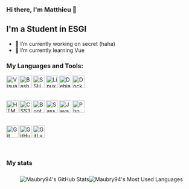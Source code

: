 ### Hi there, I'm Matthieu 👋

<!--
**Maubry94/Maubry94** is a ✨ _special_ ✨ repository because its `README.md` (this file) appears on your GitHub profile.

Here are some ideas to get you started:

- 🔭 I’m currently working on ...
- 🌱 I’m currently learning ...
- 👯 I’m looking to collaborate on ...
- 🤔 I’m looking for help with ...
- 💬 Ask me about ...
- 📫 How to reach me: ...
- 😄 Pronouns: ...
- ⚡ Fun fact: ...
-->

## I'm a Student in ESGI

- 🔭 I’m currently working on secret (haha)
- 🌱 I’m currently learning Vue

### My Languages and Tools:

<div style="display: flex; align-items: center;">
  <img align="left" alt="Visual Studio Code" title="Visual Studio Code" width="32px" src="https://i.imgur.com/jO0qtnf.png" />
  <img align="left" alt="Bash" title="Bash" width="32px" src="https://i.imgur.com/nCIz5h4.png" />
  <img align="left" alt="SSH" title="SSH" width="32px" src="https://i.imgur.com/U5QOYF9.png" />
  <img align="left" alt="Linux" title="Linux" width="32px" src="https://i.imgur.com/0vidkKh.png" />
  <img align="left" alt="Debian" title="Debian" width="32px" src="https://i.imgur.com/N9rcFU9.png" />
  <img align="left" alt="Docker" width="32px" title="Docker" src="https://i.imgur.com/bhFvGUA.png" />
</div><br><br>
<div style="display: flex; align-items: center;">
  <img align="left" alt="HTML5" width="32px" title="HTML5" src="https://i.imgur.com/6PCGCOD.png" />
  <img align="left" alt="CSS3" width="32px" title="CSS3" src="https://i.imgur.com/QjDQazD.png" />
  <img align="left" alt="Bootstrap" width="32px" title="Bootstrap" src="https://i.imgur.com/pPjGzBS.png" />
  <img align="left" alt="Sass" width="32px" title="Sass" src="https://i.imgur.com/dO4GRvL.png" />
  <img align="left" alt="Javascript" width="32px" title="Javascript" src="https://i.imgur.com/UOAjpsc.png" />
  <img align="left" alt="Php" width="32px" title="Php" src="https://i.imgur.com/E7NAPDc.png" />
</div><br><br>
<div style="display: flex; align-items: center;">
  <img align="left" alt="Git" width="32px" title="Git" src="https://i.imgur.com/ZCNScYG.png" />
  <img align="left" alt="GitHub" width="32px" title="GitHub" src="https://i.imgur.com/9KcLcaH.png" />
  <img align="left" alt="GitLab" width="32px" title="GitLab" src="https://i.imgur.com/JN1T7OJ.png" />
</div><br><br>
</div>

### My stats

<div style="width: 100%; display: flex; justify-content: center; align-items: center;">
  <img align="center" alt="Maubry94's GitHub Stats" src="https://github-readme-stats.vercel.app/api?username=Maubry94&show_icons=true&theme=github_dark&hide_border=true" />
  <br><br>
  <img align="center" alt="Maubry94's Most Used Languages" src="https://github-readme-stats.vercel.app/api/top-langs/?username=Maubry94&langs_count=5&hide_border=true&theme=github_dark&show_icons=true" />
<div>
